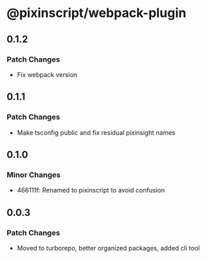 # @pixinscript/webpack-plugin

## 0.1.2

### Patch Changes

- Fix webpack version

## 0.1.1

### Patch Changes

- Make tsconfig public and fix residual pixinsight names

## 0.1.0

### Minor Changes

- 466111f: Renamed to pixinscript to avoid confusion

## 0.0.3

### Patch Changes

- Moved to turborepo, better organized packages, added cli tool
